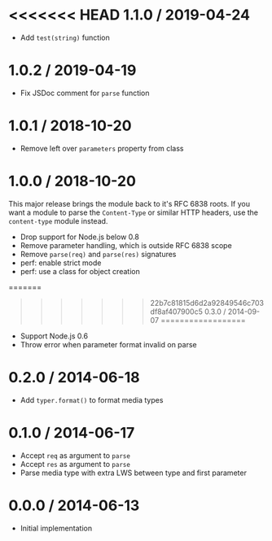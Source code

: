 <<<<<<< HEAD
1.1.0 / 2019-04-24
==================

  * Add `test(string)` function

1.0.2 / 2019-04-19
==================

  * Fix JSDoc comment for `parse` function

1.0.1 / 2018-10-20
==================

  * Remove left over `parameters` property from class

1.0.0 / 2018-10-20
==================

This major release brings the module back to it's RFC 6838 roots. If you want
a module to parse the `Content-Type` or similar HTTP headers, use the
`content-type` module instead.

  * Drop support for Node.js below 0.8
  * Remove parameter handling, which is outside RFC 6838 scope
  * Remove `parse(req)` and `parse(res)` signatures
  * perf: enable strict mode
  * perf: use a class for object creation

=======
>>>>>>> 22b7c81815d6d2a92849546c703df8af407900c5
0.3.0 / 2014-09-07
==================

  * Support Node.js 0.6
  * Throw error when parameter format invalid on parse

0.2.0 / 2014-06-18
==================

  * Add `typer.format()` to format media types

0.1.0 / 2014-06-17
==================

  * Accept `req` as argument to `parse`
  * Accept `res` as argument to `parse`
  * Parse media type with extra LWS between type and first parameter

0.0.0 / 2014-06-13
==================

  * Initial implementation
